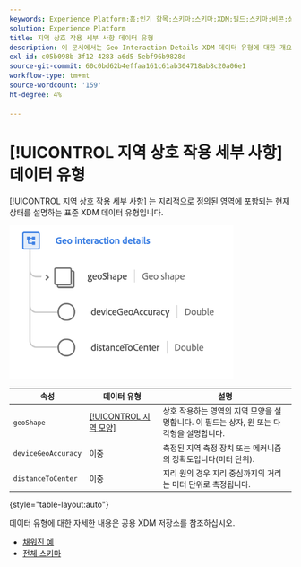 ```yaml
---
keywords: Experience Platform;홈;인기 항목;스키마;스키마;XDM;필드;스키마;비콘;상호 작용 세부 사항;데이터 유형;데이터 유형;
solution: Experience Platform
title: 지역 상호 작용 세부 사항 데이터 유형
description: 이 문서에서는 Geo Interaction Details XDM 데이터 유형에 대한 개요를 제공합니다.
exl-id: c05b098b-3f12-4283-a6d5-5ebf96b9828d
source-git-commit: 60c0bd62b4effaa161c61ab304718ab8c20a06e1
workflow-type: tm+mt
source-wordcount: '159'
ht-degree: 4%

---
```


# [!UICONTROL 지역 상호 작용 세부 사항] 데이터 유형

[!UICONTROL 지역 상호 작용 세부 사항] 는 지리적으로 정의된 영역에 포함되는 현재 상태를 설명하는 표준 XDM 데이터 유형입니다.

<img src="../images/data-types/geo-interaction-details.png" width="400" /><br />

| 속성 | 데이터 유형 | 설명 |
| --- | --- | --- |
| `geoShape` | [[!UICONTROL 지역 모양]](./geo-shape.md) | 상호 작용하는 영역의 지역 모양을 설명합니다. 이 필드는 상자, 원 또는 다각형을 설명합니다. |
| `deviceGeoAccuracy` | 이중 | 측정된 지역 측정 장치 또는 메커니즘의 정확도입니다(미터 단위). |
| `distanceToCenter` | 이중 | 지리 원의 경우 지리 중심까지의 거리는 미터 단위로 측정됩니다. |

{style=&quot;table-layout:auto&quot;}

데이터 유형에 대한 자세한 내용은 공용 XDM 저장소를 참조하십시오.

* [채워진 예](https://github.com/adobe/xdm/blob/master/components/datatypes/geo-interaction-details.example.1.json)
* [전체 스키마](https://github.com/adobe/xdm/blob/master/components/datatypes/geo-interaction-details.schema.json)
